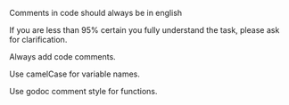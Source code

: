Comments in code should always be in english

If you are less than 95% certain you fully understand the task, please ask for clarification.

Always add code comments.

Use camelCase for variable names.

Use godoc comment style for functions.
